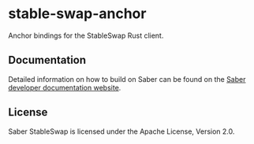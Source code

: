 # stable-swap-anchor

Anchor bindings for the StableSwap Rust client.

## Documentation

Detailed information on how to build on Saber can be found on the [Saber developer documentation website](https://docs.saber.so/docs/developing/overview).

## License

Saber StableSwap is licensed under the Apache License, Version 2.0.

